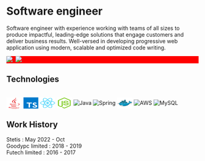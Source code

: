 <h1>Software engineer</h1>
<div>
    <p>
     Software engineer with experience working with teams of all sizes to produce impactful, leading-edge solutions that engage customers and deliver business results. Well-versed in developing progressive web application using modern, scalable and optimized code writing.
     </p>
  <div>
  <div style="display: inline_block; background:red;">
    
<a href="http://www.linkedin.com/in/alaya-toheeb">
  <img align="left" width="24px" src="https://cdn.jsdelivr.net/npm/simple-icons@v3/icons/linkedin.svg"  />
</a>
<a href="https://twitter.com/teemah_1998">
  <img src="https://img.icons8.com/color/344/twitter--v1.png" width="24px" />
</a>
  </div>
      
      
  <h2>Technologies</h2>
      
  <div style="display: inline_block"><br>
  <img align="center" alt="java" height="30" width="40" src="https://raw.githubusercontent.com/devicons/devicon/master/icons/java/java-plain.svg">
  <img align="center" alt="ts" height="30" width="40" src="https://raw.githubusercontent.com/devicons/devicon/master/icons/typescript/typescript-plain.svg">
  <img align="center" alt="react" height="30" width="40" src="https://raw.githubusercontent.com/devicons/devicon/master/icons/react/react-original.svg">
  <img align="center" alt="Node" height="30" width="40" src="https://raw.githubusercontent.com/devicons/devicon/master/icons/nodejs/nodejs-original.svg">
  <img align="center" alt="Java" height="30" width="40" src="https://www.rlogical.com/wp-content/uploads/2021/08/Rlogical-Blog-Images-thumbnail.png">
  <img align="center" alt="Spring" height="30" width="40" src="https://cdn.iconscout.com/icon/free/png-128/redux-3629018-3030243.png">
  <img align="center" alt="Docker" height="30" width="40" src="https://raw.githubusercontent.com/devicons/devicon/master/icons/docker/docker-original.svg">
  <img align="center" alt="AWS" height="30" width="40" src="https://img.icons8.com/ios/2x/express-js.png">
  <img align="center" alt="MySQL" height="30" width="40" src="https://img.icons8.com/color/2x/postgreesql.png">
                                                              
</div>
<h2>Work History</h2>
Stetis : May 2022 - Oct
<br>
Goodypc limited : 2018 - 2019
<br>
Futech limited : 2016 - 2017

